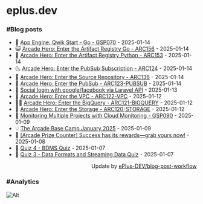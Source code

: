 # eplus.dev

### #Blog posts

<!-- BLOG-POST-LIST:START -->
 - 🧰 [App Engine: Qwik Start - Go - GSP070](https://eplus.dev/app-engine-qwik-start-go-gsp070) - 2025-01-14
 - 😺 [Arcade Hero: Enter the Artifact Registry Go - ARC156](https://eplus.dev/arcade-hero-enter-the-artifact-registry-go-arc156) - 2025-01-14
 - 🗽 [Arcade Hero: Enter the Artifact Registry Python - ARC153](https://eplus.dev/arcade-hero-enter-the-artifact-registry-python-arc153) - 2025-01-14
 - 🌜 [Arcade Hero: Enter the PubSub Subscription - ARC124](https://eplus.dev/arcade-hero-enter-the-pubsub-subscription-arc124) - 2025-01-14
 - 📝 [Arcade Hero: Enter the Source Repository - ARC136](https://eplus.dev/arcade-hero-enter-the-source-repository-arc136) - 2025-01-14
 - 🚀 [Arcade Hero: Enter the PubSub - ARC123-PUBSUB](https://eplus.dev/arcade-hero-enter-the-pubsub-arc123-pubsub) - 2025-01-14
 - 💼 [Social login with google/facebook via Laravel API](https://eplus.dev/social-login-with-googlefacebook-via-laravel-api) - 2025-01-13
 - 🦣 [Arcade Hero: Enter the VPC - ARC122-VPC](https://eplus.dev/arcade-hero-enter-the-vpc-arc122-vpc) - 2025-01-12
 - 👨‍🏫 [Arcade Hero: Enter the BigQuery - ARC121-BIGQUERY](https://eplus.dev/arcade-hero-enter-the-bigquery-arc121-bigquery) - 2025-01-12
 - 🔭 [Arcade Hero: Enter the Storage - ARC120-STORAGE](https://eplus.dev/arcade-hero-enter-the-storage-arc120-storage) - 2025-01-12
 - 🤡 [Monitoring Multiple Projects with Cloud Monitoring - GSP090](https://eplus.dev/monitoring-multiple-projects-with-cloud-monitoring-gsp090) - 2025-01-09
 - 💡 [The Arcade Base Camp January 2025](https://eplus.dev/the-arcade-base-camp-january-2025) - 2025-01-09
 - 🦣 [[Arcade Prize Counter] Success has its rewards—grab yours now!](https://eplus.dev/arcade-prize-counter-success-has-its-rewardsgrab-yours-now) - 2025-01-08
 - 💪 [Quiz 4 - BDMS Quiz](https://eplus.dev/quiz-4-bdms-quiz) - 2025-01-07
 - 🤡 [Quiz 3 - Data Formats and Streaming Data Quiz](https://eplus.dev/quiz-3-data-formats-and-streaming-data-quiz) - 2025-01-07<!-- BLOG-POST-LIST:END -->

<div align="right">
  Update by <a target="_blank"
    href="https://github.com/ePlus-DEV/blog-post-workflow">ePlus-DEV/blog-post-workflow</a>
</div>

### #Analytics
![Alt](https://repobeats.axiom.co/api/embed/9990f7cddfbad8d834990b10ccad05f81ac1096f.svg "Repobeats analytics image")
